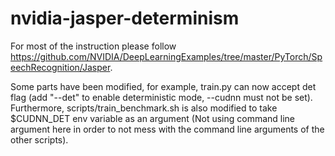 # nvidia-jasper-determinism
For most of the instruction please follow https://github.com/NVIDIA/DeepLearningExamples/tree/master/PyTorch/SpeechRecognition/Jasper.

Some parts have been modified, for example, train.py can now accept det flag (add "--det" to enable deterministic mode, --cudnn must not be set). Furthermore, scripts/train_benchmark.sh is also modified to take $CUDNN_DET env variable as an argument (Not using command line argument here in order to not mess with the command line arguments of the other scripts).


